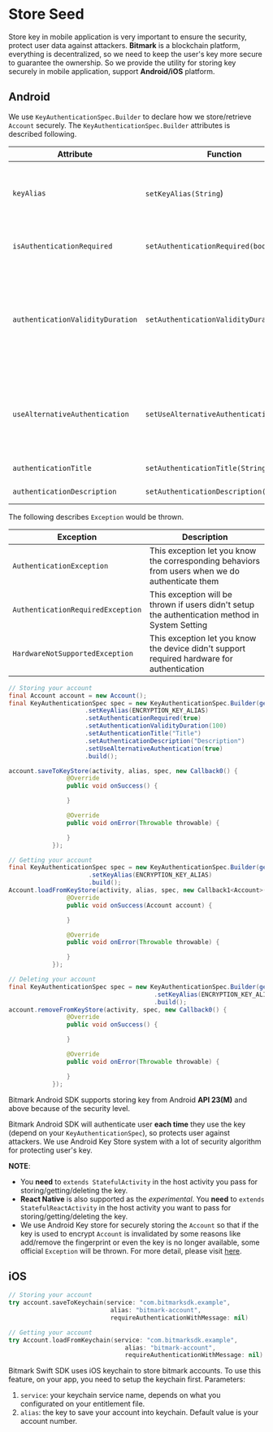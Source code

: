 # Store Seed

Store key in mobile application is very important to ensure the security, protect user data against attackers. **Bitmark** is a blockchain platform, everything is decentralized, so we need to keep the user's key more secure to guarantee the ownership. So we provide the utility for storing key securely in mobile application, support **Android/iOS** platform.

## Android

We use `KeyAuthenticationSpec.Builder` to declare how we store/retrieve `Account` securely. The `KeyAuthenticationSpec.Builder` attributes is described following.

| Attribute | Function | Description |
| --------- | ----------- | ----------- |
| `keyAlias` | `setKeyAlias(String`) | The alias represents for the account. Each time you store `Account`, you should use different alias even in the same `Account`
| `isAuthenticationRequired` | `setAuthenticationRequired(boolean)` | Need the authentication each time store/retrieve the `Account` |
| `authenticationValidityDuration` | `setAuthenticationValidityDuration(int)` | The time frame in second that the `Account` using does not need to be authenticated each time you use it. In this mode, the authentication method is always **PIN/Password/Pattern** |
| `useAlternativeAuthentication` | `setUseAlternativeAuthentication` | Using the **PIN/Password/Pattern** as an alternative authentication method in case the device does not support biometric authentication |
| `authenticationTitle` | `setAuthenticationTitle(String)` | The title for the authentication dialog |
| `authenticationDescription` | `setAuthenticationDescription(String)` | The description for the authentication dialog |

The following describes `Exception` would be thrown.

| Exception | Description |
| --------- | ----------- |
| `AuthenticationException` | This exception let you know the corresponding behaviors from users when we do authenticate them |
| `AuthenticationRequiredException` | This exception will be thrown if users didn't setup the authentication method in System Setting |
| `HardwareNotSupportedException` | This exception let you know the device didn't support required hardware for authentication |

```java
// Storing your account
final Account account = new Account();
final KeyAuthenticationSpec spec = new KeyAuthenticationSpec.Builder(getApplicationContext())
                     .setKeyAlias(ENCRYPTION_KEY_ALIAS)
                     .setAuthenticationRequired(true)
                     .setAuthenticationValidityDuration(100)
                     .setAuthenticationTitle("Title")
                     .setAuthenticationDescription("Description")
                     .setUseAlternativeAuthentication(true)
                     .build();

account.saveToKeyStore(activity, alias, spec, new Callback0() {
                @Override
                public void onSuccess() {

                }

                @Override
                public void onError(Throwable throwable) {

                }
            });

// Getting your account
final KeyAuthenticationSpec spec = new KeyAuthenticationSpec.Builder(getApplicationContext())
                      .setKeyAlias(ENCRYPTION_KEY_ALIAS)
                      .build();
Account.loadFromKeyStore(activity, alias, spec, new Callback1<Account>() {
                @Override
                public void onSuccess(Account account) {

                }

                @Override
                public void onError(Throwable throwable) {

                }
            });

// Deleting your account
final KeyAuthenticationSpec spec = new KeyAuthenticationSpec.Builder(getApplicationContext())
                                        .setKeyAlias(ENCRYPTION_KEY_ALIAS)
                                        .build();
account.removeFromKeyStore(activity, spec, new Callback0() {
                @Override
                public void onSuccess() {

                }

                @Override
                public void onError(Throwable throwable) {

                }
            });

```

Bitmark Android SDK supports storing key from Android **API 23(M)** and above because of the security level.

Bitmark Android SDK will authenticate user **each time** they use the key (depend on your `KeyAuthenticationSpec`), so protects user against attackers. We use Android Key Store system with a lot of security algorithm for protecting user's key.

**NOTE**:

- You **need** to `extends StatefulActivity` in the host activity you pass for storing/getting/deleting the key.
- **React Native** is also supported as the *experimental*. You **need** to `extends StatefulReactActivity` in the host activity you want to pass for storing/getting/deleting the key.
- We use Android Key store for securely storing the `Account` so that if the key is used to encrypt `Account` is invalidated by some reasons like add/remove the fingerprint or even the key is no longer available, some official `Exception` will be thrown. For more detail, please visit [here](https://developer.android.com/training/articles/keystore).

## iOS

```swift
// Storing your account
try account.saveToKeychain(service: "com.bitmarksdk.example",
                            alias: "bitmark-account",
                            requireAuthenticationWithMessage: nil)

// Getting your account
try Account.loadFromKeychain(service: "com.bitmarksdk.example",
                                alias: "bitmark-account",
                                requireAuthenticationWithMessage: nil)
```

Bitmark Swift SDK uses iOS keychain to store bitmark accounts. To use this feature, on your app, you need to setup the keychain first.
Parameters:
1. `service`: your keychain service name, depends on what you configurated on your entitlement file.
2. `alias`: the key to save your account into keychain. Default value is your account number.

